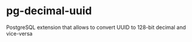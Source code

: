 # pg-decimal-uuid
PostgreSQL extension that allows to convert UUID to 128-bit decimal and vice-versa
